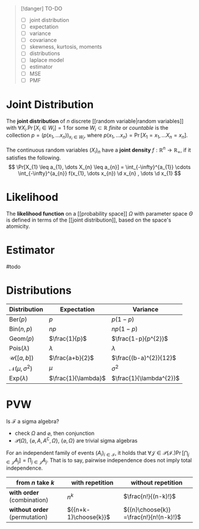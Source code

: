 
> [!danger] TO-DO
> - [ ] joint distribution
> - [ ] expectation
> - [ ] variance
> - [ ] covariance
> - [ ] skewness, kurtosis, moments
> - [ ] distributions
> - [ ] laplace model
> - [ ] estimator
> - [ ] MSE
> - [ ] PMF


# Joint Distribution
The **joint distribution** of $n$ discrete [[random variable|random variables]] with $\forall X_{i}. \Pr[X_{i} \in W_{i}] = 1$ for some $W_{i} \subset \mathbb{R}$ *finite* or *countable* is the collection $p = (p(x_{1}, \dots x_{n}))_{x_{i}\in W_{i}}$, where $p(x_{1}, \dots x_{n}) = \Pr[X_{1}=x_{1}, \dots X_{n} = x_{n}]$.

The continuous random variables $(X_{i})_{n}$ have a **joint density** $f : \mathbb{R}^{n} \to \mathbb{R}_{+}$, if it satisfies the following.
$$
\Pr[X_{1} \leq a_{1}, \dots X_{n} \leq a_{n}] = \int_{-\infty}^{a_{1}} \cdots \int_{-\infty}^{a_{n}} f(x_{1}, \dots x_{n}) \d x_{n} , \dots \d x_{1}
$$


# Likelihood
The **likelihood function** on a [[probability space]] $\Omega$ with parameter space $\Theta$ is defined in terms of the [[joint distribution]], based on the space's atomicity.

# Estimator
#todo 


# Distributions

| Distribution                   | Expectation         | Variance                |
| ------------------------------ | ------------------- | ----------------------- |
| $\mathrm{Ber}(p)$              | $p$                 | $p(1-p)$                |
| $\mathrm{Bin}(n, p)$           | $np$                | $np(1-p)$               |
| $\mathrm{Geom}(p)$             | $\frac{1}{p}$       | $\frac{1-p}{p^{2}}$     |
| $\mathrm{Pois}(\lambda)$       | $\lambda$           | $\lambda$               |
| $\mathcal{U}([a, b])$          | $\frac{a+b}{2}$     | $\frac{(b-a)^{2}}{12}$  |
| $\mathcal{N}(\mu, \sigma^{2})$ | $\mu$               | $\sigma^{2}$            |
| $\mathrm{Exp}(\lambda)$        | $\frac{1}{\lambda}$ | $\frac{1}{\lambda^{2}}$ |




# PVW
 
Is $\mathcal{F}$ a sigma algebra?
- check $\Omega$ and $\varnothing$, then conjunction
- $\mathcal{P}(\Omega)$, $\{ \varnothing, A, A^{\complement}, \Omega \}$, $\{ \varnothing, \Omega \}$ are trivial sigma algebras

For an independent family of events $(A_{i})_{i \in \mathcal{I}}$, it holds that $\forall \mathcal{J} \in \mathcal{P}(\mathcal{I}.) \Pr\left[ \bigcap_{j \in \mathcal{J}} A_{j} \right] = \prod_{j \in \mathcal{J}} A_{j}$. That is to say, pairwise independence does not imply total independence.


| from $n$ take $k$               | with repetition       | without repetition                     |
| ------------------------------- | --------------------- | -------------------------------------- |
| **with order** (combination)    | $n^{k}$               | $\frac{n!}{(n-k)!}$                    |
| **without order** (permutation) | ${{n+k-1}\choose{k}}$ | ${{n}\choose{k}} =\frac{n!}{n!(n-k)!}$ |
